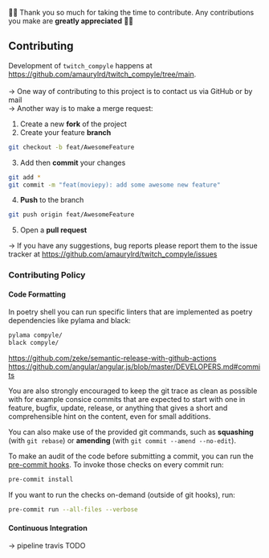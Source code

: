 <!-- markdownlint-disable MD029 MD041 -->
🎉🎉 Thank you so much for taking the time to contribute. Any contributions you make are **greatly appreciated** 🎉🎉

## Contributing

Development of `twitch_compyle` happens at <https://github.com/amaurylrd/twitch_compyle/tree/main>.
<br><br>
&rarr; One way of contributing to this project is to contact us via GitHub or by mail <br>
&rarr; Another way is to make a merge request:

1. Create a new **fork** of the project
2. Create your feature **branch**

```sh
git checkout -b feat/AwesomeFeature
```

3. Add then **commit** your changes

```sh
git add *
git commit -m "feat(moviepy): add some awesome new feature"
```

4. **Push** to the branch

```sh
git push origin feat/AwesomeFeature
```

5. Open a **pull request**

&rarr; If you have any suggestions, bug reports please report them to the issue tracker at <https://github.com/amaurylrd/twitch_compyle/issues>


### Contributing Policy

#### Code Formatting

In poetry shell you can run specific linters that are implemented as poetry dependencies like pylama and black:

```sh
pylama compyle/
black compyle/
```

https://github.com/zeke/semantic-release-with-github-actions
https://github.com/angular/angular.js/blob/master/DEVELOPERS.md#commits

You are also strongly encouraged to keep the git trace as clean as possible with for example consice commits that are expected to start with one in feature, bugfix, update, release, or anything that gives a short and comprehensible hint on the content, even for small additions.

You can also make use of the provided git commands, such as **squashing** (with ``git rebase``) or **amending** (with ``git commit --amend --no-edit``).

To make an audit of the code before submitting a commit, you can run the [pre-commit hooks](../../.pre-commit-config.yaml). To invoke those checks on every commit run:

```sh
pre-commit install
```

If you want to run the checks on-demand (outside of git hooks), run:

```sh
pre-commit run --all-files --verbose
```

#### Continuous Integration

-> pipeline travis TODO
